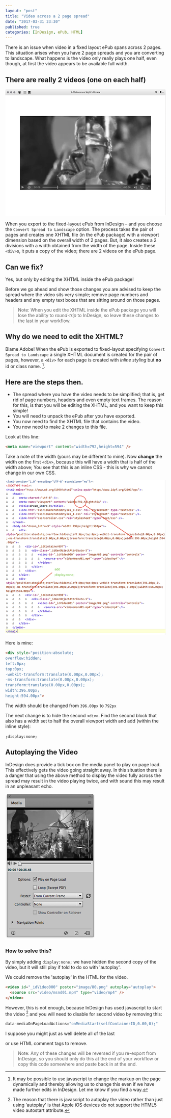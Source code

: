```yaml
---
layout: "post"
title: "Video across a 2 page spread"
date: "2017-03-31 23:30"
published: true
categories: [InDesign, ePub, HTML]
---
```

There is an issue when video in a fixed layout ePub spans across 2 pages. This situation arises when you have 2 page spreads and you are converting to landscape. What happens is the video only really plays one half, even though, at first the video appears to be available full width.

## There are really 2 videos (one on each half)

[![In iBooks, the video is split](/images/2017/03/videoover2_broke.png)](/images/2017/03/videoover2_broke.png)

When you export to the fixed-layout ePub from InDesign – and you choose the `Convert Spread to Landscape` option. The process takes the pair of pages and creates one XHTML file (in the ePub package) with a viewport dimension based on the overall width of 2 pages. But, it also creates a 2 divisions with a width obtained from the width of the page. Inside these `<div>`s, it puts a copy of the video; there are 2 videos on the ePub page.

## Can we fix?

Yes, but only by editing the XHTML inside the ePub package!

Before we go ahead and show those changes you are advised to keep the spread where the video sits very simple; remove page numbers and headers and any empty text boxes that are sitting around on those pages.

> Note: When you edit the XHTML inside the ePub package you will lose the ability to _round-trip_ to InDesign, so leave these changes to the last in your workflow.

## Why do we need to edit the XHTML?

Blame Adobe! When the ePub is exported to fixed-layout specifying `Convert Spread to Landscape` a single XHTML document is created for the pair of pages, however, a `<div>` for each page is created with _inline styling_ but **no** id or class name. [^1].

## Here are the steps then.

- The spread where you have the video needs to be simplified; that is, get rid of page numbers, headers and even empty text frames. The reason for this, is that you will be editing the XHTML, and you want to keep this simple!
- You will need to unpack the ePub after you have exported.
- You now need to find the XHTML file that contains the video.
- You now need to make 2 changes to this file.

Look at this line:

```html
<meta name="viewport" content="width=792,height=594" />
```

Take a note of the width (yours may be different to mine). Now **change** the width on the first `<div>`, because this will have a width that is half of the width above; You see that this is an inline CSS - this is why we cannot change in our own CSS.

[![This shows the HTML where the video is displayed across 2 pages](/images/2017/03/editHTML2videos.png)](/images/2017/03/editHTML2videos.png)

Here is mine:

```html
<div style="position:absolute;
overflow:hidden;
left:0px;
top:0px;
-webkit-transform:translate(0.00px,0.00px);
-ms-transform:translate(0.00px,0.00px);
transform:translate(0.00px,0.00px);
width:396.00px;
height:594.00px">
```
The width should be changed from `396.00px` to `792px`

The next change is to hide the second `<div>`. Find the second block that also has a width set to half the overall viewport width and add (within the inline style):

`;display:none;`

## Autoplaying the Video

InDesign does provide a tick box on the media panel to play on page load. This effectively gets the video going straight away. In this situation there is a danger that using the above method to display the video fully across the spread may result in the video playing twice, and with sound this may result in an unpleasant echo.

[![The play on page load tick box](/images/2017/04/autoplayvideo.png)](/images/2017/04/autoplayvideo.png)

### How to solve this?

By simply adding `display:none;` we have hidden the second copy of the video, but it will still play if told to do so with 'autoplay'.

We could remove the 'autoplay' in the HTML for the video.

```html
<video id="_idVideo000" poster="image/80.png" autoplay="autoplay">
  <source src="video/msnd01.mp4" type="video/mp4" />
</video>
```
However, this is not enough, because InDesign has used javascript to start the video [^2] and you will need to disable for second video by removing this:

```javascript
data-mediaOnPageLoadActions="onMediaStart(selfContainerID,0.00,0);"
```

I suppose you might just as well delete all of the last <div> or use HTML comment tags to remove.

> Note: Any of these changes will be reversed if you re-export from InDesign, so you should only do this at the end of your workflow or copy this code somewhere and paste back in at the end.


[^1]: It may be possible to use javascript to change the markup on the page dynamically and thereby allowing us to change this even if we have made further edits in InDesign. Let me know if you find a way.


[^2]: The reason that there is javascript to autoplay the video rather than just using 'autoplay' is that Apple iOS devices do not support the HTML5 video autostart attribute.
